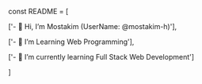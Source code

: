 const README = [

['- 👋 Hi, I’m Mostakim (UserName: @mostakim-h)'],

['- 👀 I’m Learning Web Programming'],

['- 🌱 I’m currently learning Full Stack Web Development']

]

<!---
mostakim-h/mostakim-h is a ✨ special ✨ repository because its `README.md` (this file) appears on your GitHub profile.
You can click the Preview link to take a look at your changes.
--->
